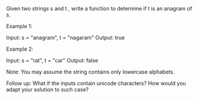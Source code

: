 Given two strings s and t&nbsp;, write a function to determine if t is an anagram of s.

Example 1:


Input: s = &quot;anagram&quot;, t = &quot;nagaram&quot;
Output: true


Example 2:


Input: s = &quot;rat&quot;, t = &quot;car&quot;
Output: false


Note:
You may assume the string contains only lowercase alphabets.

Follow up:
What if the inputs contain unicode characters? How would you adapt your solution to such case?
